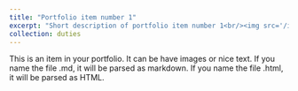 ```yaml
---
title: "Portfolio item number 1"
excerpt: "Short description of portfolio item number 1<br/><img src='/images/500x300.png'>"
collection: duties
---
```


This is an item in your portfolio. It can be have images or nice text. If you name the file .md, it will be parsed as markdown. If you name the file .html, it will be parsed as HTML. 
